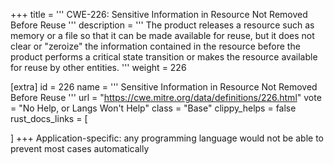 +++
title = '''
CWE-226: Sensitive Information in Resource Not Removed Before Reuse
'''
description	= '''
The product releases a resource such as memory or a file so that it can be made available for reuse, but it does not clear or "zeroize" the information contained in the resource before the product performs a critical state transition or makes the resource available for reuse by other entities.
'''
weight = 226

[extra]
id = 226
name = '''
Sensitive Information in Resource Not Removed Before Reuse
'''
url = "https://cwe.mitre.org/data/definitions/226.html"
vote = "No Help, or Langs Won't Help"
class = "Base"
clippy_helps = false
rust_docs_links = [
	
]
+++
Application-specific: any programming language would not be able to prevent most cases automatically